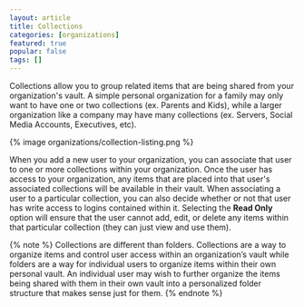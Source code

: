 ```yaml
---
layout: article
title: Collections
categories: [organizations]
featured: true
popular: false
tags: []
---
```


Collections allow you to group related items that are being shared from your organization's vault. A simple personal organization for a family may only want to have one or two collections (ex. Parents and Kids), while a larger organization like a company may have many collections (ex. Servers, Social Media Accounts, Executives, etc).

{% image organizations/collection-listing.png %}

When you add a new user to your organization, you can associate that user to one or more collections within your organization. Once the user has access to your organization, any items that are placed into that user's associated collections will be available in their vault. When associating a user to a particular collection, you can also decide whether or not that user has write access to logins contained within it. Selecting the **Read Only** option will ensure that the user cannot add, edit, or delete any items within that particular collection (they can just view and use them).

{% note %}
Collections are different than folders. Collections are a way to organize items and control user access within an organization’s vault while folders are a way for individual users to organize items within their own personal vault. An individual user may wish to further organize the items being shared with them in their own vault into a personalized folder structure that makes sense just for them.
{% endnote %}